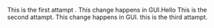 This is the first attampt . This change happens in GUI.Hello
This is the second attampt. This change happens in GUI. 
this is the third attampt.
